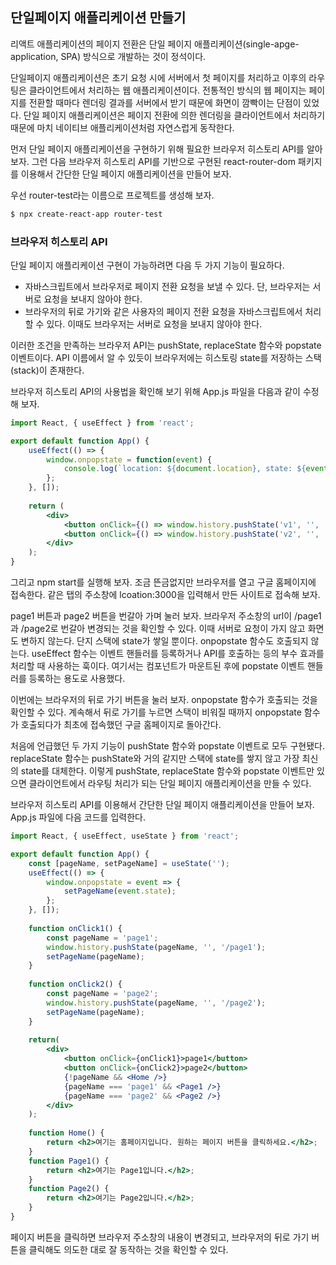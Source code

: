 ## 단일페이지 애플리케이션 만들기

리액트 애플리케이션의 페이지 전환은 단일 페이지 애플리케이션(single-apge-application, SPA) 방식으로 개발하는 것이 정석이다. 

단일페이지 애플리케이션은 초기 요청 시에 서버에서 첫 페이지를 처리하고 이후의 라우팅은 클라이언트에서 처리하는 웹 애플리케이션이다. 전통적인 방식의 웹 페이지는 페이지를 전환할 때마다 렌더링 결과를 서버에서 받기 때문에 화면이 깜빡이는 단점이 있었다. 단일 페이지 애플리케이션은 페이지 전환에 의한 렌더링을 클라이언트에서 처리하기 때문에 마치 네이티브 애플리케이션처럼 자연스럽게 동작한다. 

먼저 단일 페이지 애플리케이션을 구현하기 위해 필요한 브라우저 히스토리 API를 알아보자. 그런 다음 브라우저 히스토리 API를 기반으로 구현된 react-router-dom 패키지를 이용해서 간단한 단일 페이지 애플리케이션을 만들어 보자. 

우선 router-test라는 이름으로 프로젝트를 생성해 보자. 

```bash
$ npx create-react-app router-test
```

### 브라우저 히스토리 API

단일 페이지 애플리케이션 구현이 가능하려면 다음 두 가지 기능이 필요하다. 

+ 자바스크립트에서 브라우저로 페이지 전환 요청을 보낼 수 있다. 단, 브라우저는 서버로 요청을 보내지 않아야 한다. 
+ 브라우저의 뒤로 가기와 같은 사용자의 페이지 전환 요청을 자바스크립트에서 처리할 수 있다. 이때도 브라우저는 서버로 요청을 보내지 않아야 한다. 

이러한 조건을 만족하는 브라우저 API는 pushState, replaceState 함수와 popstate 이벤트이다. API 이름에서 알 수 있듯이 브라우저에는 히스토링 state를 저장하는 스택(stack)이 존재한다. 

브라우저 히스토리 API의 사용법을 확인해 보기 위해 App.js 파일을 다음과 같이 수정해 보자. 

```jsx
import React, { useEffect } from 'react';

export default function App() {
    useEffect(() => {
        window.onpopstate = function(event) {
            console.log(`location: ${document.location}, state: ${event.state}`);
        };
    }, []);
    
    return (
    	<div>
        	<button onClick={() => window.history.pushState('v1', '', '/page1')}>page1</button>
            <button onClick={() => window.history.pushState('v2', '', '/page2')}>page2</button>
        </div>
    );
}
```

그리고 npm start를 실행해 보자. 조금 뜬금없지만 브라우저를 열고 구글 홈페이지에 접속한다. 같은 탭의 주소창에 lcoation:3000을 입력해서 만든 사이트로 접속해 보자. 

page1 버튼과 page2 버튼을 번갈아 가며 눌러 보자. 브라우저 주소창의 url이 /page1과 /page2로 번갈아 변경되는 것을 확인할 수 있다. 이때 서버로 요청이 가지 않고 화면도 변하지 않는다. 단지 스택에 state가 쌓일 뿐이다. onpopstate 함수도 호출되지 않는다. useEffect 함수는 이벤트 핸들러를 등록하거나 API를 호출하는 등의 부수 효과를 처리할 때 사용하는 훅이다. 여기서는 컴포넌트가 마운트된 후에 popstate 이벤트 핸들러를 등록하는 용도로 사용했다. 

이번에는 브라우저의 뒤로 가기 버튼을 눌러 보자. onpopstate 함수가 호출되는 것을 확인할 수 있다. 계속해서 뒤로 가기를 누르면 스택이 비워질 때까지 onpopstate 함수가 호출되다가 최초에 접속했던 구글 홈페이지로 돌아간다. 

처음에 언급했던 두 가지 기능이 pushState 함수와 popstate 이벤트로 모두 구현됐다. replaceState 함수는 pushState와 거의 같지만 스택에 state를 쌓지 않고 가장 최신의 state를 대체한다. 이렇게 pushState, replaceState 함수와 popstate 이벤트만 있으면 클라이언트에서 라우팅 처리가 되는 단일 페이지 애플리케이션을 만들 수 있다. 

브라우저 히스토리 API를 이용해서 간단한 단일 페이지 애플리케이션을 만들어 보자. App.js 파일에 다음 코드를 입력한다. 

```jsx
import React, { useEffect, useState } from 'react';

export default function App() {
    const [pageName, setPageName] = useState('');
    useEffect(() => {
        window.onpopstate = event => {
            setPageName(event.state);
        };
    }, []);
    
    function onClick1() {
        const pageName = 'page1';
        window.history.pushState(pageName, '', '/page1');
        setPageName(pageName);
    }
    
    function onClick2() {
        const pageName = 'page2';
        window.history.pushState(pageName, '', '/page2');
        setPageName(pageName);
    }
    
    return(
    	<div>
        	<button onClick={onClick1}>page1</button>
        	<button onClick={onClick2}>page2</button>
            {!pageName && <Home />}
            {pageName === 'page1' && <Page1 />}
            {pageName === 'page2' && <Page2 />}
        </div>
    );
    
    function Home() {
        return <h2>여기는 홈페이지입니다. 원하는 페이지 버튼을 클릭하세요.</h2>;
    }
    function Page1() {
        return <h2>여기는 Page1입니다.</h2>;
    }
    function Page2() {
        return <h2>여기는 Page2입니다.</h2>;
    }
}
```

페이지 버튼을 클릭하면 브라우저 주소창의 내용이 변경되고, 브라우저의 뒤로 가기 버튼을 클릭해도 의도한 대로 잘 동작하는 것을 확인할 수 있다. 